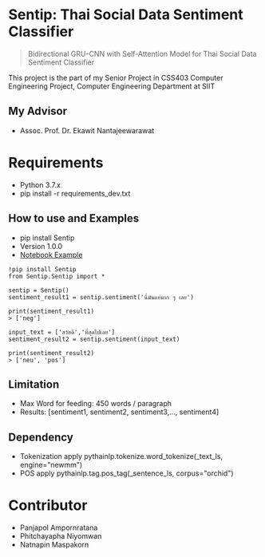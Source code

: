 # Sentip: Thai Social Data Sentiment Classifier
> Bidirectional GRU-CNN with Self-Attention Model for Thai Social Data Sentiment Classifier
> 
This project is the part of my Senior Project in CSS403 Computer Engineering Project, 
Computer Engineering Department at SIIT

## **My Advisor**
- Assoc. Prof. Dr. Ekawit Nantajeewarawat

# Requirements
- Python 3.7.x
- pip install -r requirements_dev.txt


## How to use and Examples
- pip install Sentip
- Version 1.0.0
- [Notebook Example](https://colab.research.google.com/drive/1WCpulJ62ZpXiOnSn3NBw61qBg1d4mQ1p#scrollTo=67WNaDomSazh)

```
!pip install Sentip
from Sentip.Sentip import *

sentip = Sentip()
sentiment_result1 = sentip.sentiment('นี่มันแย่มาก ๆ เลย')

print(sentiment_result1)
> ['neg']

input_text = ['สวัสดี','ที่สุดไปเลย']
sentiment_result2 = sentip.sentiment(input_text)

print(sentiment_result2)
> ['neu', 'pos']
```


## Limitation 
- Max Word for feeding: 450 words / paragraph
- Results: [sentiment1, sentiment2, sentiment3,..., sentiment4]

## Dependency
- Tokenization apply pythainlp.tokenize.word_tokenize(_text_ls, engine="newmm")
- POS apply pythainlp.tag.pos_tag(_sentence_ls, corpus="orchid") 



# **Contributor**
- Panjapol Ampornratana
- Phitchayapha Niyomwan
- Natnapin Maspakorn
